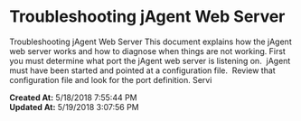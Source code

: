 # Troubleshooting jAgent Web Server

Troubleshooting jAgent Web Server This document explains how the jAgent web server works and how to diagnose when things are not working. First you must determine what port the jAgent web server is listening on.  jAgent must have been started and pointed at a configuration file.  Review that configuration file and look for the port definition. Servi  

**Created At:** 5/18/2018 7:55:44 PM  
**Updated At:** 5/19/2018 3:07:56 PM  

